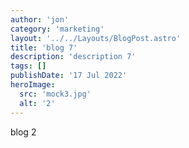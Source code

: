 ```yaml
---
author: 'jon'
category: 'marketing'
layout: '../../Layouts/BlogPost.astro'
title: 'blog 7'
description: 'description 7'
tags: []
publishDate: '17 Jul 2022'
heroImage:
  src: 'mock3.jpg'
  alt: '2'
---
```


blog 2
